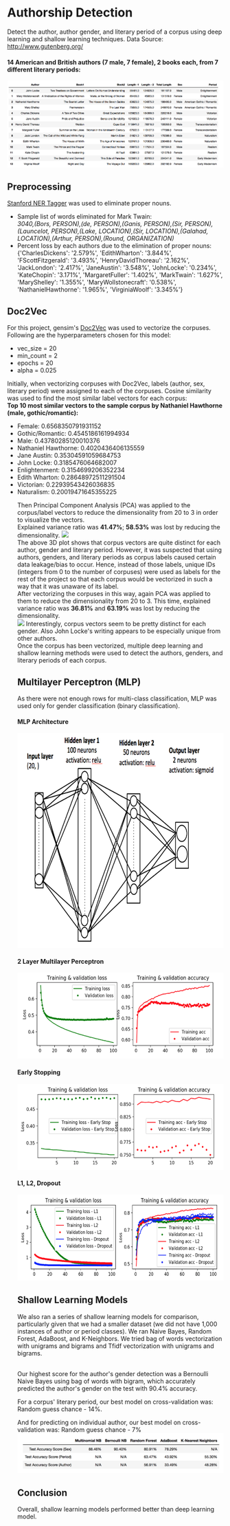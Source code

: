 # Authorship Detection
Detect the author, author gender, and literary period of a corpus using deep learning and shallow learning techniques.
Data Source: http://www.gutenberg.org/
#### 14 American and British authors (7 male, 7 female), 2 books each, from 7 different literary periods: 
<img src="project4_authorship_detection_df.png">
<h2>Preprocessing</h2>
<a href="https://pythonprogramming.net/named-entity-recognition-stanford-ner-tagger/">Stanford NER Tagger</a> was used to eliminate proper nouns. <br>
 <UL>
<LI>Sample list of words eliminated for Mark Twain:<br>
<i>3040,(Bors, PERSON),(de, PERSON),(Ganis, PERSON),(Sir, PERSON),(Launcelot, PERSON),(Lake, LOCATION),(Sir, LOCATION),(Galahad, LOCATION),(Arthur, PERSON),(Round, ORGANIZATION)</i>
<br>
<LI>Percent loss by each authors due to the elimination of proper nouns: <br>
{'CharlesDickens': '2.579%', 'EdithWharton': '3.844%', 'FScottFitzgerald': '3.493%', 'HenryDavidThoreau': '2.162%', 'JackLondon': '2.417%', 'JaneAustin': '3.548%', 'JohnLocke': '0.234%', 'KateChopin': '3.171%', 'MargaretFuller': '1.402%', 'MarkTwain': '1.627%', 'MaryShelley': '1.355%', 'MaryWollstonecraft': '0.538%', 'NathanielHawthorne': '1.965%', 'VirginiaWoolf': '3.345%'}
 </UL>
<h2>Doc2Vec</h2>
For this project, gensim's <a href="https://radimrehurek.com/gensim/models/doc2vec.html">Doc2Vec</a> was used to vectorize the corpuses.<br>
Following are the hyperparameters chosen for this model: <br>
<UL>
<LI>vec_size = 20<br>
<LI>min_count = 2<br>
<LI>epochs = 20<br>
<LI>alpha = 0.025<br>
 </UL>
Initially, when vectorizing corpuses with Doc2Vec, labels (author, sex, literary period) were assigned to each of the corpuses. Cosine similarity was used to find the most similar label vectors for each corpus: <br>
<b> Top 10 most similar vectors to the sample corpus by Nathaniel Hawthorne (male, gothic/romantic): </b><br>
<UL>
<LI>Female: 0.6568350791931152<br>
<LI>Gothic/Romantic: 0.4545186161994934<br>
<LI>Male: 0.43780285120010376<br>
<LI>Nathaniel Hawthorne: 0.4020436406135559<br>
<LI>Jane Austin: 0.35304591059684753<br>
<LI>John Locke: 0.3185476064682007<br>
<LI>Enlightenment: 0.3154699206352234<br>
<LI>Edith Wharton: 0.28648972511291504<br>
<LI>Victorian: 0.22939543426036835<br>
<LI>Naturalism: 0.20019471645355225<br>
 
Then Principal Component Analysis (PCA) was applied to the corpus/label vectors to reduce the dimensionality from 20 to 3 in order to visualize the vectors.<br>
Explained variance ratio was <b>41.47%</b>; <b>58.53%</b> was lost by reducing the dimensionality.
 <img src="project4_authorship_detection_3d_1.gif">
<br>
The above 3D plot shows that corpus vectors are quite distinct for each author, gender and literary period. However, it was suspected that using authors, genders, and literary periods as corpus labels caused certain data leakage/bias to occur. Hence, instead of those labels, unique IDs (integers from 0 to the number of corpuses) were used as labels for the rest of the project so that each corpus would be vectorized in such a way that it was unaware of its label.<br>
After vectorizing the corpuses in this way, again PCA was applied to them to reduce the dimensionality from 20 to 3. This time, explained variance ratio was <b>36.81%</b> and <b>63.19%</b> was lost by reducing the dimensionality.<br>
 <img src="project4_authorship_detection_3d_2.gif">
Interestingly, corpus vectors seem to be pretty distinct for each gender. Also John Locke's writing appears to be especially unique from other authors. <br>
Once the corpus has been vectorized, multiple deep learning and shallow learning methods were used to detect the authors, genders, and literary periods of each corpus.
<h2>Multilayer Perceptron (MLP)</h2>
As there were not enough rows for multi-class classification, MLP was used only for gender classification (binary classification).
<h4>MLP Architecture</h4>
<img src="updated.png" width = '700' height = '500'>
<h4>2 Layer Multilayer Perceptron</h4>
 <img src="project4_authorship_detection_mlp.png" width = '500' height = '200'>
<h4>Early Stopping</h4>
 <img src="project4_authorship_detection_3d_1_mlp_early_stopping.png" width = '500' height = '200'>
<h4>L1, L2, Dropout</h4>
 <img src="project4_authorship_detection_dropout.png" width = '500' height = '200'>
 <h2>Shallow Learning Models</h2>
 We also ran a series of shallow learning models for comparison, particularly given that we had a smaller dataset (we did not have 1,000 instances of author or period classes). We ran Naive Bayes, Random Forest, AdaBoost, and K-Neighbors. We tried bag of words vectorization with unigrams and bigrams and Tfidf vectorization with unigrams and bigrams.<br><br>

Our highest score for the author's gender detection was a Bernoulli Naive Bayes using bag of words with bigram, which accurately predicted the author's gender on the test with 90.4% accuracy.<br>

For a corpus' literary period, our best model on cross-validation was: Random guess chance - 14%. <br>

And for predicting on individual author, our best model on cross-validation was: Random guess chance - 7%<br>
<img src="project4_authorship_detection_shallow_learning_comp.png">
<h2> Conclusion </h2>
Overall, shallow learning models performed better than deep learning model.
